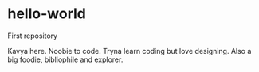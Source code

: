 # hello-world
First repository 

Kavya here. Noobie to code. Tryna learn coding but love designing. Also a big foodie, bibliophile and explorer. 

